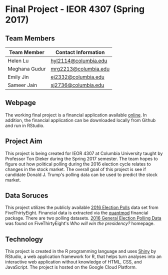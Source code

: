 
# Final Project - IEOR 4307 (Spring 2017) 

## Team Members

| Team Member   | Contact Information  |
|---------------|----------------------|
| Helen Lu      | hyl2114@columbia.edu |
| Meghana Gudur | mrg2213@columbia.edu |
| Emily Jin     | ej2332@columbia.edu  |
| Sameer Jain   | sj2736@columbia.edu  |

## Webpage

The working final project is a financial application available [online](http://35.185.101.230:5050/). In addition, the financial application can be downloaded locally from Github and run in RStudio. 

## Project Aim

This project is being created for IEOR 4307 at Columbia University taught by Professor Ton Dieker during the Spring 2017 semester. The team hopes to figure out how political polling during the 2016 election cycle relates to changes in the stock market. The overall goal of this project is see if candidate Donald J. Trump's polling data can be used to predict the stock market.

## Data Soruces

This project utilizes the publicly available [2016 Election Polls](https://www.kaggle.com/fivethirtyeight/2016-election-polls) data set from FiveThirtyEight. Financial data is extracted via the [quantmod](http://www.quantmod.com/) financial package. There are two polling datasets. [2016 General Election Polling Data](https://projects.fivethirtyeight.com/2016-election-forecast/?ex_cid=rrpromo#plus) was found on FiveThirtyEight's *Who will win the presidency?* homepage. 
## Technology

This project is created in the R programming language and uses [Shiny](https://shiny.rstudio.com/) by RStudio, a web application framework for R, that helps turn analyses into an interactive web application without knowledge of HTML, CSS, and JavaScript. The project is hosted on the Google Cloud Platform. 
